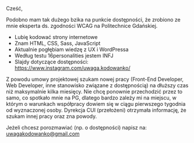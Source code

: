 Cześć,

Podobno mam tak dużego bzika na punkcie dostępności, że zrobiono ze mnie eksperta ds. zgodności WCAG na Politechnice Gdańskiej.

- Lubię kodować strony internetowe
- Znam HTML, CSS, Sass, JavaScript
- Aktualnie pogłębiam wiedzę z UX i WordPressa
- Według testu 16personalities jestem INFJ
- Slajdy dotyczące dostępności: https://www.instagram.com/uwaga.kodowanko/

Z powodu umowy projektowej szukam nowej pracy (Front-End Developer, Web Developer, inne stanowisko związane z dostępnością) na dłuższy czas niż maksymalnie kilka miesięcy. Nie chcę ponownie przechodzić przez to samo, co spotkało mnie na PG, dlatego bardzo zależy mi na miejscu, w którym o warunkach współpracy dowiem się w ciągu pierwszego tygodnia od wyznaczonej osoby. Dyrekcja CUI (przełożeni) otrzymała informację, że szukam innej pracy oraz zna powody.

Jeżeli chcesz porozmawiać (np. o dostępności) napisz na: uwagakodowanko@gmail.com

<!--
**usigna/usigna** is a ✨ _special_ ✨ repository because its `README.md` (this file) appears on your GitHub profile.

### Cześć!
Here are some ideas to get you started:

- 🔭 I’m currently working on ...
- 🌱 I’m currently learning ...
- 👯 I’m looking to collaborate on ...
- 🤔 I’m looking for help with ...
- 💬 Ask me about ...
- 📫 How to reach me: ...
- 😄 Pronouns: ...
- ⚡ Fun fact: ...
-->

